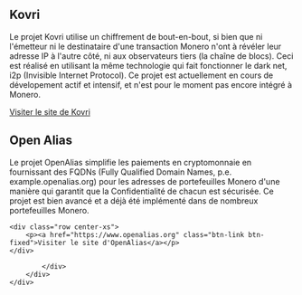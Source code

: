 <div class="site-wrap">
<section class="container">
    <div class="row">
        <div class="left half no-pad-sm col-lg-6 col-md-6 col-sm-12 col-xs-12">
            <div class="info-block">
                <div class="row center-xs">
                    <div class="col">
                        <h2>Kovri</h2>
                    </div>
                </div>
<div class="row start-xs monero-project" markdown="1">

Le projet Kovri utilise un chiffrement de bout-en-bout, si bien que ni l'émetteur ni le destinataire d'une transaction Monero n'ont à révéler leur adresse IP à l'autre côté, ni aux observateurs tiers (la chaîne de blocs). Ceci est réalisé en utilisant la même technologie qui fait fonctionner le dark net, i2p (Invisible Internet Protocol). Ce projet est actuellement en cours de dévelopement actif et intensif, et n'est pour le moment pas encore intégré à Monero.

</div>
    <div class="row center-xs">
        <p><a href="https://www.getkovri.org" class="btn-link btn-fixed">Visiter le site de Kovri</a></p>
    </div>
            </div>
        </div>
        <div class="right half col-lg-6 col-md-6 col-sm-12 col-xs-12">
            <div class="info-block">
                <div class="row center-xs">
                    <div class="col">
                        <h2>Open Alias</h2>
                    </div>
                </div>
<div class="row start-xs monero-project" markdown="1">

Le projet OpenAlias simplifie les paiements en cryptomonnaie en fournissant des FQDNs (Fully Qualified Domain Names, p.e. example.openalias.org) pour les adresses de portefeuilles Monero d'une manière qui garantit que la Confidentialité de chacun est sécurisée. Ce projet est bien avancé et a déjà été implémenté dans de nombreux portefeuilles Monero.



</div>

    <div class="row center-xs">
        <p><a href="https://www.openalias.org" class="btn-link btn-fixed">Visiter le site d'OpenAlias</a></p>
    </div>

            </div>
        </div>
    </div>
</section>
</div>
